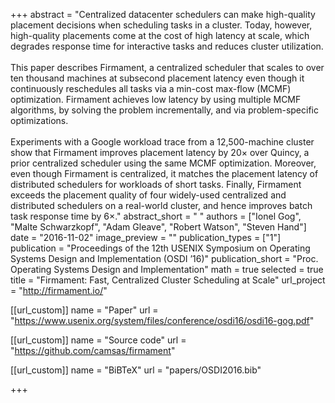 +++
abstract = "Centralized datacenter schedulers can make high-quality placement decisions when scheduling tasks in a cluster.  Today, however, high-quality placements come at the cost of high latency at scale, which degrades response time for interactive tasks and reduces cluster utilization.<br/><br/>This paper describes Firmament, a centralized scheduler that scales to over ten thousand machines at subsecond placement latency even though it continuously reschedules all tasks via a min-cost max-flow (MCMF) optimization. Firmament achieves low latency by using multiple MCMF algorithms, by solving the problem incrementally, and via problem-specific optimizations.<br/><br/> Experiments with a Google workload trace from a 12,500-machine cluster show that Firmament improves placement latency by 20× over Quincy, a prior centralized scheduler using the same MCMF optimization.  Moreover, even though Firmament is centralized, it matches the placement latency of distributed schedulers for workloads of short tasks. Finally, Firmament exceeds the placement quality of four widely-used centralized and distributed schedulers on a real-world cluster, and hence improves batch task response time by 6×."
abstract_short = " "
authors = ["Ionel Gog", "Malte Schwarzkopf", "Adam Gleave", "Robert Watson", "Steven Hand"]
date = "2016-11-02"
image_preview = ""
publication_types = ["1"]
publication = "Proceedings of the 12th USENIX Symposium on Operating Systems Design and Implementation (OSDI ’16)"
publication_short = "Proc. Operating Systems Design and Implementation"
math = true
selected = true
title = "Firmament: Fast, Centralized Cluster Scheduling at Scale"
url_project = "http://firmament.io/"

[[url_custom]]
name = "Paper"
url = "https://www.usenix.org/system/files/conference/osdi16/osdi16-gog.pdf"

[[url_custom]]
name = "Source code"
url = "https://github.com/camsas/firmament"

[[url_custom]]
name = "BiBTeX"
url = "papers/OSDI2016.bib"

+++
